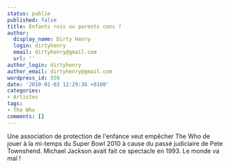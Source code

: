 ```yaml
---
status: publie
published: false
title: Enfants rois ou parents cons ?
author:
  display_name: Dirty Henry
  login: dirtyhenry
  email: dirtyhenry@gmail.com
  url: ''
author_login: dirtyhenry
author_email: dirtyhenry@gmail.com
wordpress_id: 559
date: '2010-01-03 12:29:36 +0100'
categories:
- Artistes
tags:
- The Who
comments: []
---
```

Une association de protection de l'enfance veut empêcher The Who de jouer à la mi-temps du Super Bowl 2010 à cause du passé judiciaire de Pete Townshend. Michael Jackson avait fait ce spectacle en 1993. Le monde va mal !

